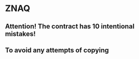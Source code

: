 # ZNAQ

## Attention! The contract has 10 intentional mistakes!
## To avoid any attempts of copying
